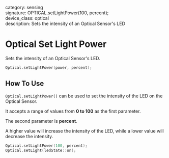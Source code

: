 category: sensing  
signature: OPTICAL.setLightPower(100, percent);  
device_class: optical  
description: Sets the intensity of an Optical Sensor's LED  

# Optical Set Light Power

Sets the intensity of an Optical Sensor's LED.

```cpp
Optical.setLightPower(power, percent);
```

## How To Use

`Optical.setLightPower()` can be used to set the intensity of the LED on the Optical Sensor.

It accepts a range of values from **0 to 100** as the first parameter.

The second parameter is **percent**.

A higher value will increase the intensity of the LED, while a lower value will decrease the intensity.

```cpp
Optical.setLightPower(100, percent);
Optical.setLight(ledState::on);
```

<advanced>
</advanced>







